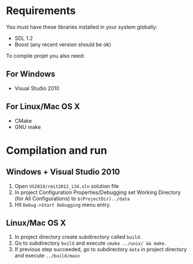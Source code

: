 Requirements
============

You must have these libraries installed in your system globally:

* SDL 1.2
* Boost (any recent version should be ok)

To compile projet you also need:

For Windows
-----------

* Visual Studio 2010

For Linux/Mac OS X
------------------

* CMake
* GNU make


Compilation and run
===================

Windows + Visual Studio 2010
----------------------------

1. Open `VS2010/rmit2012_i3d.sln` solution file
2. In project Configuration Properties/Debugging set Working Directory (for All Configurations) to `$(ProjectDir)../data`
3. Hit `Debug->Start Debugging` menu entry.

Linux/Mac OS X
--------------

1. In project directory create subdirectory called `build`.
1. Go to subdirectory `build` and execute `cmake ../unix/ && make`.
1. If previous step succeeded, go to subdirectory `data` in project directory and execute `../build/main`
